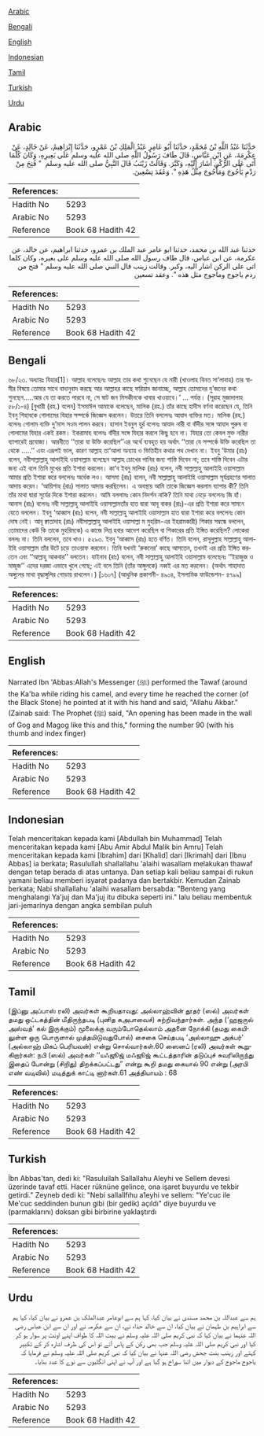 [Arabic](#arabic)

[Bengali](#bengali)

[English](#english)

[Indonesian](#indonesian)

[Tamil](#tamil)

[Turkish](#turkish)

[Urdu](#urdu)

## Arabic


<div dir="rtl" lang="ar" style={{fontSize:'larger',backgroundColor:'#f8f9fa',padding:20}}>
حَدَّثَنَا عَبْدُ اللَّهِ بْنُ مُحَمَّدٍ، حَدَّثَنَا أَبُو عَامِرٍ عَبْدُ الْمَلِكِ بْنُ عَمْرٍو، حَدَّثَنَا إِبْرَاهِيمُ، عَنْ خَالِدٍ، عَنْ عِكْرِمَةَ، عَنِ ابْنِ عَبَّاسٍ، قَالَ طَافَ رَسُولُ اللَّهِ صلى الله عليه وسلم عَلَى بَعِيرِهِ، وَكَانَ كُلَّمَا أَتَى عَلَى الرُّكْنِ أَشَارَ إِلَيْهِ، وَكَبَّرَ‏.‏ وَقَالَتْ زَيْنَبُ قَالَ النَّبِيُّ صلى الله عليه وسلم ‏ "‏ فُتِحَ مِنْ رَدْمِ يَأْجُوجَ وَمَأْجُوجَ مِثْلُ هَذِهِ ‏"‏‏.‏ وَعَقَدَ تِسْعِينَ‏.‏
</div>
<div style={{backgroundColor:'#f8f9fa',padding:20, marginBottom: 10}}><table> <thead> <tr> <th>References:</th> <th></th> </tr> </thead> <tbody><tr><td>Hadith No</td><td>5293</td></tr><tr><td>Arabic No</td><td>5293</td></tr><tr><td>Reference</td><td>Book 68 Hadith 42</td></tr></tbody></table></div>


<div dir="rtl" lang="ar" style={{fontSize:'larger',backgroundColor:'#f8f9fa',padding:20}}>
حدثنا عبد الله بن محمد، حدثنا ابو عامر عبد الملك بن عمرو، حدثنا ابراهيم، عن خالد، عن عكرمة، عن ابن عباس، قال طاف رسول الله صلى الله عليه وسلم على بعيره، وكان كلما اتى على الركن اشار اليه، وكبر. وقالت زينب قال النبي صلى الله عليه وسلم " فتح من ردم ياجوج وماجوج مثل هذه ". وعقد تسعين
</div>
<div style={{backgroundColor:'#f8f9fa',padding:20, marginBottom: 10}}><table> <thead> <tr> <th>References:</th> <th></th> </tr> </thead> <tbody><tr><td>Hadith No</td><td>5293</td></tr><tr><td>Arabic No</td><td>5293</td></tr><tr><td>Reference</td><td>Book 68 Hadith 42</td></tr></tbody></table></div>

## Bengali


<div dir="ltr" lang="bn" style={{fontSize:'larger',backgroundColor:'#f8f9fa',padding:20}}>
৬৮/২৩. অধ্যায়ঃ যিহার[1]। আল্লাহ বলেছেনঃ আল্লাহ তার কথা শুনেছেন যে নারী (খাওলাহ বিনত সা‘লাবাহ) তার স্বামীর বিষয়ে তোমার সাথে বাদানুবাদ করছে আর আল্লাহর কাছে ফরিয়াদ জানাচ্ছে, আল্লাহ তোমাদের দু’জনের কথা শুনছেন.....আর যে তা করতে পারবে না, সে ষাট জন মিসকীনকে খাবার খাওয়াবে।’ ... পর্যন্ত। (সূরাহ মুজাদালাহ ৫৮/১-৪) [বুখারী (রহ.) বলেন] ইসমাঈল আমাকে বলেছেন, মালিক (রহ.) তাঁর কাছে হাদীস বর্ণনা করেছেন যে, তিনি ইবনু শিহাবকে গোলামের যিহার সম্পর্কে জিজ্ঞেস করলেন। উত্তরে তিনি বললেনঃ আযাদ ব্যক্তির মত। মালিক (রহ.) বলেনঃ গোলাম ব্যক্তি দু’মাস সওম পালন করবে। হাসান ইবনুল হুর্র বলেনঃ আযাদ নারী বা বাঁদীর সঙ্গে আযাদ পুরুষ বা গোলামের যিহার একই রকম। ইকরামাহ বলেনঃ বাঁদীর সঙ্গে যিহার করলে কিছু হবে না। যিহার তো কেবল মুক্ত নারীর ব্যাপারেই প্রযোজ্য। আরবীতে ‘‘তারা যা উক্তি করেছিল’’এর অর্থে ব্যবহৃত হয় অর্থাৎ ‘‘তারা যে সম্পর্কে উক্তি করেছিল তা থেকে .....’’ এবং এরূপই ভাল, কারণ আল্লাহ তা‘আলা অন্যায় ও ভিত্তিহীন কথার পথ দেখান না। ইবনু ‘উমার (রাঃ) বলেন, নবীসাল্লাল্লাহু আলাইহি ওয়াসাল্লাম বলেছেন আল্লাহ চোখের পানির জন্য শাস্তি দিবেন না; তবে শাস্তি দিবেন এটার জন্য এই বলে তিনি মুখের প্রতি ইশারা করলেন। কা‘ব ইবনু মালিক (রাঃ) বলেন, নবী সাল্লাল্লাহু আলাইহি ওয়াসাল্লাম আমার প্রতি ইশারা করে বললেনঃ অর্ধেক লও। আসমা (রাঃ) বলেন, নবী সাল্লাল্লাহু আলাইহি ওয়াসাল্লাম সূর্যগ্রহণের সালাত আদায় করেন। ‘আয়িশাহ (রাঃ) সালাত আদায় করছিলেন। এ অবস্থায় আমি তাকে জিজ্ঞেস করলাম ব্যাপার কী? তিনি তাঁর মাথা দ্বারা সূর্যের দিকে ইশারা করলেন। আমি বললামঃ কোন নিদর্শন নাকি? তিনি মাথা নেড়ে বললেনঃ জি হাঁ। আনাস (রাঃ) বলেনঃ নবী সাল্লাল্লাহু আলাইহি ওয়াসাল্লামতাঁর হাত দ্বারা আবূ বাকর (রাঃ)-এর প্রতি ইশারা করে সামনে যেতে বললেন। ইবনু ‘আব্বাস (রাঃ) বলেন, নবী সাল্লাল্লাহু আলাইহি ওয়াসাল্লাম হাত দ্বারা ইশারা করে বললেনঃ কোন দোষ নেই। আবূ ক্বাতাদাহ (রাঃ) নবীসাল্লাল্লাহু আলাইহি ওয়াসাল্লা ম মুহরিম-এর ইহরামকারী) শিকার সম্বন্ধে বললেন, তোমাদের কেউ কি তাকে মুহরিমকে) এ কাজে লিপ্ত হবার আদেশ করেছিল বা শিকারের প্রতি ইঙ্গিত করেছিল? লোকেরা বললঃ না। তিনি বললেন, তবে খাও। ৫২৯৩. ইবনু ‘আব্বাস (রাঃ) হতে বর্ণিত। তিনি বলেন, রাসূলুল্লাহ সাল্লাল্লাহু আলাইহি ওয়াসাল্লাম তাঁর উটে চড়ে তাওয়াফ করলেন। তিনি যখনই ‘রুকনের’ কাছে আসতেন, তখনই এর প্রতি ইঙ্গিত করতেন এবং ‘‘আল্লাহু আকবার’’ বলতেন। যাইনাব (রাঃ) বলেন, নবী সাল্লাল্লাহু আলাইহি ওয়াসাল্লাম বলেছেনঃ ‘‘ইয়াজুজ ও মাজূজ’’ এদের দরজা এভাবে খুলে গেছে; এই বলে তিনি (তাঁর আঙ্গুলকে) নব্বই এর মত করলেন। (অর্থাৎ শাহাদাত অঙ্গুলের মাথা বৃদ্ধাঙ্গুলির গোড়ায় রাখলেন।) [১৬০৭] (আধুনিক প্রকাশনী- ৪৯০৪, ইসলামিক ফাউন্ডেশন- ৪৭৯৯)
</div>
<div style={{backgroundColor:'#f8f9fa',padding:20, marginBottom: 10}}><table> <thead> <tr> <th>References:</th> <th></th> </tr> </thead> <tbody><tr><td>Hadith No</td><td>5293</td></tr><tr><td>Arabic No</td><td>5293</td></tr><tr><td>Reference</td><td>Book 68 Hadith 42</td></tr></tbody></table></div>

## English


<div dir="ltr" lang="en" style={{fontSize:'larger',backgroundColor:'#f8f9fa',padding:20}}>
Narrated Ibn 'Abbas:Allah's Messenger (ﷺ) performed the Tawaf (around the Ka'ba while riding his camel, and every time he reached the corner (of the Black Stone) he pointed at it with his hand and said, "Allahu Akbar." (Zainab said: The Prophet (ﷺ) said, "An opening has been made in the wall of Gog and Magog like this and this," forming the number 90 (with his thumb and index finger)
</div>
<div style={{backgroundColor:'#f8f9fa',padding:20, marginBottom: 10}}><table> <thead> <tr> <th>References:</th> <th></th> </tr> </thead> <tbody><tr><td>Hadith No</td><td>5293</td></tr><tr><td>Arabic No</td><td>5293</td></tr><tr><td>Reference</td><td>Book 68 Hadith 42</td></tr></tbody></table></div>

## Indonesian


<div dir="ltr" lang="id" style={{fontSize:'larger',backgroundColor:'#f8f9fa',padding:20}}>
Telah menceritakan kepada kami [Abdullah bin Muhammad] Telah menceritakan kepada kami [Abu Amir Abdul Malik bin Amru] Telah menceritakan kepada kami [Ibrahim] dari [Khalid] dari [Ikrimah] dari [Ibnu Abbas] ia berkata; Rasulullah shallallahu 'alaihi wasallam melakukan thawaf dengan tetap berada di atas untanya. Dan setiap kali beliau sampai di rukun yamani beliau memberi isyarat padanya dan bertakbir. Kemudan Zainab berkata; Nabi shallallahu 'alaihi wasallam bersabda: "Benteng yang menghalangi Ya'juj dan Ma'juj itu dibuka seperti ini." lalu beliau membentuk jari-jemarinya dengan angka sembilan puluh
</div>
<div style={{backgroundColor:'#f8f9fa',padding:20, marginBottom: 10}}><table> <thead> <tr> <th>References:</th> <th></th> </tr> </thead> <tbody><tr><td>Hadith No</td><td>5293</td></tr><tr><td>Arabic No</td><td>5293</td></tr><tr><td>Reference</td><td>Book 68 Hadith 42</td></tr></tbody></table></div>

## Tamil


<div dir="ltr" lang="ta" style={{fontSize:'larger',backgroundColor:'#f8f9fa',padding:20}}>
(இப்னு அப்பாஸ் ரலி) அவர்கள் கூறியதாவது: அல்லாஹ்வின் தூதர் (ஸல்) அவர்கள் தமது ஒட்டகத்தின் மீதிருந்தபடி (புனித கஅபாவைச்) சுற்றிவந்தார்கள். அந்த (‘ஹஜருல் அஸ்வத்’ கல் இருக்கும்) மூலைக்கு வரும்போதெல்லாம் அதனை நோக்கி (தமது கையிலுள்ள ஒரு பொருளால் முத்தமிடுவதுபோல்) சைகை செய்தபடி ‘அல்லாஹு அக்பர்’ (அல்லாஹ் மிகப் பெரியவன்) என்று சொல்வார்கள்.60 ஸைனப் (ரலி) அவர்கள் கூறுகிறார்கள்: நபி (ஸல்) அவர்கள் ‘‘யஃஜூஜ் மஃஜூஜ் கூட்டத்தாரின் தடுப்புச் சுவரிலிருந்து இதைப் போன்று (சிறிது) திறக்கப்பட்டது” என்று கூறி தமது கையால் 90 என்று (அரபி எண் வடிவில்) மடித்துக் காட்டி னார்கள்.61 அத்தியாயம் : 68
</div>
<div style={{backgroundColor:'#f8f9fa',padding:20, marginBottom: 10}}><table> <thead> <tr> <th>References:</th> <th></th> </tr> </thead> <tbody><tr><td>Hadith No</td><td>5293</td></tr><tr><td>Arabic No</td><td>5293</td></tr><tr><td>Reference</td><td>Book 68 Hadith 42</td></tr></tbody></table></div>

## Turkish


<div dir="ltr" lang="tr" style={{fontSize:'larger',backgroundColor:'#f8f9fa',padding:20}}>
İbn Abbas'tan, dedi ki: "Rasuluilah Sallallahu Aleyhi ve Sellem devesi üzerinde tavaf etti. Hacer rüknüne gelince, ona işaret buyurdu ve tekbir getirdi." Zeyneb dedi ki: "Nebi sallallfıhu a1eyhi ve sellem: "Ye'cuc ile Me'cuc seddinden bunun gibi (bir gedik) açıldı" diye buyurdu ve (parmaklarını) doksan gibi birbirine yakIaştırdı
</div>
<div style={{backgroundColor:'#f8f9fa',padding:20, marginBottom: 10}}><table> <thead> <tr> <th>References:</th> <th></th> </tr> </thead> <tbody><tr><td>Hadith No</td><td>5293</td></tr><tr><td>Arabic No</td><td>5293</td></tr><tr><td>Reference</td><td>Book 68 Hadith 42</td></tr></tbody></table></div>

## Urdu


<div dir="rtl" lang="ur" style={{fontSize:'larger',backgroundColor:'#f8f9fa',padding:20}}>
ہم سے عبداللہ بن محمد مسندی نے بیان کیا، کہا ہم سے ابوعامر عبدالملک بن عمرو نے بیان کیا، کہا ہم سے ابراہیم بن طہمان نے بیان کیا، ان سے خالد حذاء نے، ان سے عکرمہ نے اور ان سے ابن عباس رضی اللہ عنہما نے بیان کیا کہ نبی کریم صلی اللہ علیہ وسلم نے بیت اللہ کا طواف اپنے اونٹ پر سوار ہو کر کیا اور نبی کریم صلی اللہ علیہ وسلم جب بھی رکن کے پاس آتے تو اس کی طرف اشارہ کر کے تکبیر کہتے اور زینب بنت جحش رضی اللہ عنہا نے بیان کیا کہ نبی کریم صلی اللہ علیہ وسلم نے فرمایا کہ یاجوج ماجوج کے دیوار میں اتنا سوراخ ہو گیا ہے اور آپ نے اپنی انگلیوں سے نوے کا عدد بنایا۔
</div>
<div style={{backgroundColor:'#f8f9fa',padding:20, marginBottom: 10}}><table> <thead> <tr> <th>References:</th> <th></th> </tr> </thead> <tbody><tr><td>Hadith No</td><td>5293</td></tr><tr><td>Arabic No</td><td>5293</td></tr><tr><td>Reference</td><td>Book 68 Hadith 42</td></tr></tbody></table></div>